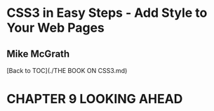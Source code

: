 # **CSS3 in Easy Steps - Add Style to Your Web Pages**
## Mike McGrath

[Back to TOC](./THE BOOK ON CSS3.md)

# CHAPTER 9 LOOKING AHEAD
 